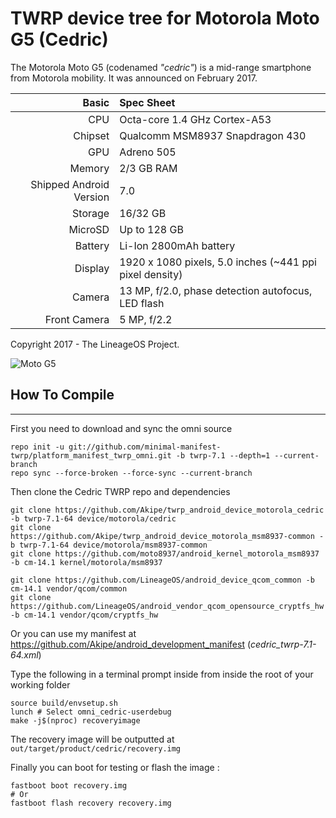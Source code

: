 TWRP device tree for Motorola Moto G5 (Cedric)
===========================================

The Motorola Moto G5 (codenamed _"cedric"_) is a mid-range smartphone from Motorola mobility.
It was announced on February 2017.

Basic   | Spec Sheet
-------:|:-------------------------
CPU     | Octa-core 1.4 GHz Cortex-A53
Chipset | Qualcomm MSM8937 Snapdragon 430
GPU     | Adreno 505
Memory  | 2/3 GB RAM
Shipped Android Version | 7.0
Storage | 16/32 GB
MicroSD | Up to 128 GB
Battery | Li-Ion 2800mAh battery
Display | 1920 x 1080 pixels, 5.0 inches (~441 ppi pixel density)
Camera  | 13 MP, f/2.0, phase detection autofocus, LED flash
Front Camera  |  5 MP, f/2.2

Copyright 2017 - The LineageOS Project.

![Moto G5](http://cdn2.gsmarena.com/vv/pics/motorola/motorola-moto-g5-1.jpg "Moto G5")

## How To Compile
------------------

First you need to download and sync the omni source

    repo init -u git://github.com/minimal-manifest-twrp/platform_manifest_twrp_omni.git -b twrp-7.1 --depth=1 --current-branch
    repo sync --force-broken --force-sync --current-branch


Then clone the Cedric TWRP repo and dependencies

    git clone https://github.com/Akipe/twrp_android_device_motorola_cedric -b twrp-7.1-64 device/motorola/cedric
    git clone https://github.com/Akipe/twrp_android_device_motorola_msm8937-common -b twrp-7.1-64 device/motorola/msm8937-common
    git clone https://github.com/moto8937/android_kernel_motorola_msm8937 -b cm-14.1 kernel/motorola/msm8937

    git clone https://github.com/LineageOS/android_device_qcom_common -b cm-14.1 vendor/qcom/common
    git clone https://github.com/LineageOS/android_vendor_qcom_opensource_cryptfs_hw -b cm-14.1 vendor/qcom/cryptfs_hw

Or you can use my manifest at https://github.com/Akipe/android_development_manifest (*cedric_twrp-7.1-64.xml*)


Type the following in a terminal prompt inside from inside the root of your working folder

    source build/envsetup.sh
    lunch # Select omni_cedric-userdebug
    make -j$(nproc) recoveryimage


The recovery image will be outputted at ```out/target/product/cedric/recovery.img```

Finally you can boot for testing or flash the image :

    fastboot boot recovery.img
    # Or
    fastboot flash recovery recovery.img


